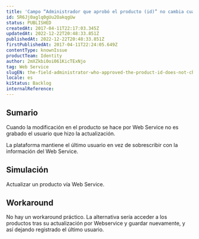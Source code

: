 ```yaml
---
title: 'Campo “Administrador que aprobó el producto (id)” no cambia cuando la actualización se hace por webservice'
id: 5R6Jj0aglq0gUu2OakqgUw
status: PUBLISHED
createdAt: 2017-04-11T22:17:03.345Z
updatedAt: 2022-12-22T20:48:33.851Z
publishedAt: 2022-12-22T20:48:33.851Z
firstPublishedAt: 2017-04-11T22:24:05.649Z
contentType: knownIssue
productTeam: Identity
author: 2mXZkbi0oi061KicTExNjo
tag: Web Service
slugEN: the-field-administrator-who-approved-the-product-id-does-not-change-when-the-updating-is-done-by-webservice
locale: es
kiStatus: Backlog
internalReference: 
---
```


## Sumario

Cuando la modificación en el producto se hace por Web Service no es grabado el usuario que hizo la actualización.

La plataforma mantiene el último usuario en vez de sobrescribir con la información del Web Service.

## Simulación

Actualizar un producto vía Web Service.

## Workaround

No hay un workaround práctico. La alternativa sería acceder a los productos tras su actualización por Webservice y guardar nuevamente, y así dejando registrado el último usuario.

